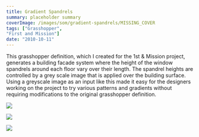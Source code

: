 ```yaml
---
title: Gradient Spandrels
summary: placeholder summary
coverImage: /images/som/gradient-spandrels/MISSING_COVER
tags: ["Grasshopper", 
"First and Mission"]
date: "2010-10-11"
---
```


This grasshopper definition, which I created for the 1st & Mission project, generates a building facade system where the height of the window spandrels around each floor vary over their length. The spandrel heights are controlled by a grey scale image that is applied over the building surface. Using a greyscale image as an input like this made it easy for the designers working on the project to try various patterns and gradients without requiring modifications to the original grasshopper definition.

![](sample-7-zoom.png)

![](curvature-2.png)

![](http://www.ericanastas.com/gradient-spandrels/render/)
